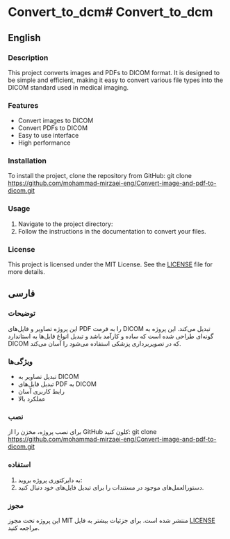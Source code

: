 ﻿# Convert_to_dcm# Convert_to_dcm

## English

### Description
This project converts images and PDFs to DICOM format. It is designed to be simple and efficient, making it easy to convert various file types into the DICOM standard used in medical imaging.

### Features
- Convert images to DICOM
- Convert PDFs to DICOM
- Easy to use interface
- High performance

### Installation
To install the project, clone the repository from GitHub:
git clone https://github.com/mohammad-mirzaei-eng/Convert-image-and-pdf-to-dicom.git
### Usage
1. Navigate to the project directory:
2. Follow the instructions in the documentation to convert your files.

### License
This project is licensed under the MIT License. See the [LICENSE](LICENSE) file for more details.

## فارسی

### توضیحات
این پروژه تصاویر و فایل‌های PDF را به فرمت DICOM تبدیل می‌کند. این پروژه به گونه‌ای طراحی شده است که ساده و کارآمد باشد و تبدیل انواع فایل‌ها به استاندارد DICOM که در تصویربرداری پزشکی استفاده می‌شود را آسان می‌کند.

### ویژگی‌ها
- تبدیل تصاویر به DICOM
- تبدیل فایل‌های PDF به DICOM
- رابط کاربری آسان
- عملکرد بالا

### نصب
برای نصب پروژه، مخزن را از GitHub کلون کنید:
git clone https://github.com/mohammad-mirzaei-eng/Convert-image-and-pdf-to-dicom.git
### استفاده
1. به دایرکتوری پروژه بروید:
2. دستورالعمل‌های موجود در مستندات را برای تبدیل فایل‌های خود دنبال کنید.

### مجوز
این پروژه تحت مجوز MIT منتشر شده است. برای جزئیات بیشتر به فایل [LICENSE](LICENSE) مراجعه کنید.
